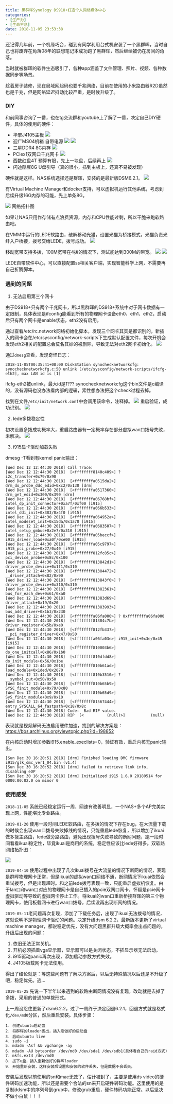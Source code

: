 ```yaml
---
title: 黑群晖Synology DS918+打造个人网络媒体中心
categories: 
- [生产力]
- [生命不息]
date: 2018-11-05 23:53:38
---
```


还记得几年前，一个机缘巧合，碰到有同学利用台式机安装了一个黑群晖，当时自己也将废弃在角落08年的联想笔记本成功跑了黑群晖，然后继续被仍在房间的角落。

当时就被群晖的软件生态吸引了，各种app涵盖了文件管理、照片、视频、各种数据同步等场景。

趁着房子装修，现在局域网起码也要千兆网络，目前在使用的小米路由器R2D虽然也是千兆，但是网络延迟抖动比较严重，是时候升级了。

### DIY

和前同事咨询了一番，也在tg交流群和youtube上了解了一番，决定自己DIY硬件，具体的使用的硬件：
- 华擎J4105主板
![](https://raw.githubusercontent.com/yongman/i/img/picgo/lviGPA8.jpg)
- 迎广MS04机箱 自带电源
![](https://raw.githubusercontent.com/yongman/i/img/picgo/kTfBhtX.png)
![](https://raw.githubusercontent.com/yongman/i/img/picgo/lx45AQQ.jpg)
- 三星DDR4 8G内存
![](https://raw.githubusercontent.com/yongman/i/img/picgo/SmAX52G.png)
- PCIex1双网口千兆网卡
![](https://raw.githubusercontent.com/yongman/i/img/picgo/FewkC7q.jpg)
- 西数红盘4T
预算有限，先上一块盘，后续再上
![](https://raw.githubusercontent.com/yongman/i/img/picgo/8GWerbS.jpg)
- 闪迪酷豆8G U盘引导（真的很小，插到主板上，还真不易被发现）

硬件就是这样。NAS系统选择还是群晖，安装的是最新版DSM6.2.1。
![](https://raw.githubusercontent.com/yongman/i/img/picgo/Dfe0xIV.png)

有Virtual Machine Manager和docker支持，可以虚拟机运行其他系统，考虑到后续升级16G内存的可能，先上单条8G。

![](https://raw.githubusercontent.com/yongman/i/img/picgo/oAc5z2W.png)
网络拓扑图

如果让NAS只用作存储有点浪费资源，内存和CPU性能过剩，所以干脆来跑软路由吧。

在VMM中运行的LEDE软路由，破解移动光猫，设置光猫为桥接模式，光猫负责光纤入户桥接，拨号交给LEDE，拨号成功。
![](https://raw.githubusercontent.com/yongman/i/img/picgo/cYUuDj7.png)

移动宽带支持多拨，100M宽带在4拨的情况下，测试能达到300M的带宽。
![](https://raw.githubusercontent.com/yongman/i/img/picgo/4astvzq.png)
![](https://raw.githubusercontent.com/yongman/i/img/picgo/IDNDFfl.png)

LEDE自带软件中心，可以直接配置ss相关客户端，实现智能科学上网，不需要再自己折腾脚本。

### 遇到的问题

1. 无法启用第三个网卡

由于DS918+只有两个千兆网卡，所以黑群晖的DS918+系统中对于网卡数据有一定限制，具体表现是ifconfig能看到所有的物理网卡设备eth0、eth1、eth2，启动后只有两个网卡是enable状态，eth2没有启用。

通过查看/etc/rc.network网络初始化脚本，发现三个网卡其实是都识别的，新插入的网卡会在/etc/sysconfig/network-scripts下生成默认配置文件，每次开机会发现eth2相关的配置总会莫名其妙的被删除，导致无法对eth2网卡初始化。
![](https://raw.githubusercontent.com/yongman/i/img/picgo/DQgCkGL.png)

通过`dmesg`查看，发现奇怪日志：
```
2018-11-05T00:35:41+08:00 DiskStation synochecknetworkcfg: synochecknetworkcfg.c:50 unlink [/etc/sysconfig/network-scripts/ifcfg-eth2], max LAN id is [1]
```
ifcfg-eth2被unlink，最大id是1??? synochecknetworkcfg这个bin文件是c编译的，没有源码也没办法看内部的逻辑，索性想办法把这个check过程去掉。

找到在文件`/etc/init/network.conf`中会调用该命令，注释掉。
![](https://raw.githubusercontent.com/yongman/i/img/picgo/QyT1xiI.png)
重启验证，成功识别。
![](https://raw.githubusercontent.com/yongman/i/img/picgo/nvfBGE8.png)

2. lede多拨稳定性

初次设置多拨成功概率大，重启路由器有一定概率存在部分虚拟wan口拨号失败，未解决。
![](https://raw.githubusercontent.com/yongman/i/img/picgo/6p9bDWo.png)

3. i915显卡驱动加载失败

dmesg -T看到有kernel panic输出：

```
[Wed Dec 12 12:44:30 2018] Call Trace:
[Wed Dec 12 12:44:30 2018]  [<ffffffff8140c409>] ? i2c_transfer+0x79/0x90
[Wed Dec 12 12:44:30 2018]  [<ffffffffa0515da2>] drm_do_probe_ddc_edid+0xc2/0x130 [drm]
[Wed Dec 12 12:44:30 2018]  [<ffffffffa0517360>] drm_get_edid+0x300/0x390 [drm]
[Wed Dec 12 12:44:30 2018]  [<ffffffffa06768bf>] intel_dp_init_connector+0xa7f/0xf00 [i915]
[Wed Dec 12 12:44:30 2018]  [<ffffffffa066b533>] intel_ddi_init+0x383/0x4f0 [i915]
[Wed Dec 12 12:44:30 2018]  [<ffffffffa064952a>] intel_modeset_init+0x15da/0x1a70 [i915]
[Wed Dec 12 12:44:30 2018]  [<ffffffffa0683507>] ? intel_setup_gmbus+0x2e7/0x310 [i915]
[Wed Dec 12 12:44:30 2018]  [<ffffffffa05beccf>] i915_driver_load+0xa0f/0xe00 [i915]
[Wed Dec 12 12:44:30 2018]  [<ffffffffa05c9797>] i915_pci_probe+0x27/0x40 [i915]
[Wed Dec 12 12:44:30 2018]  [<ffffffff812fc85c>] pci_device_probe+0x8c/0x100
[Wed Dec 12 12:44:30 2018]  [<ffffffff813842d1>] driver_probe_device+0x1f1/0x310
[Wed Dec 12 12:44:30 2018]  [<ffffffff81384472>] __driver_attach+0x82/0x90
[Wed Dec 12 12:44:30 2018]  [<ffffffff813843f0>] ? driver_probe_device+0x310/0x310
[Wed Dec 12 12:44:30 2018]  [<ffffffff81382361>] bus_for_each_dev+0x61/0xa0
[Wed Dec 12 12:44:30 2018]  [<ffffffff81383d69>] driver_attach+0x19/0x20
[Wed Dec 12 12:44:30 2018]  [<ffffffff81383993>] bus_add_driver+0x1b3/0x230
[Wed Dec 12 12:44:30 2018]  [<ffffffffa06fa000>] ? 0xffffffffa06fa000
[Wed Dec 12 12:44:30 2018]  [<ffffffff81384c7b>] driver_register+0x5b/0xe0
[Wed Dec 12 12:44:30 2018]  [<ffffffff812fb337>] __pci_register_driver+0x47/0x50
[Wed Dec 12 12:44:30 2018]  [<ffffffffa06fa03e>] i915_init+0x3e/0x45 [i915]
[Wed Dec 12 12:44:30 2018]  [<ffffffff810003b6>] do_one_initcall+0x86/0x1b0
[Wed Dec 12 12:44:30 2018]  [<ffffffff810dfdd8>] do_init_module+0x56/0x1be
[Wed Dec 12 12:44:30 2018]  [<ffffffff810b61ad>] load_module+0x1ded/0x2070
[Wed Dec 12 12:44:30 2018]  [<ffffffff810b3510>] ? __symbol_put+0x50/0x50
[Wed Dec 12 12:44:30 2018]  [<ffffffff810b65b9>] SYSC_finit_module+0x79/0x80
[Wed Dec 12 12:44:30 2018]  [<ffffffff810b65d9>] SyS_finit_module+0x9/0x10
[Wed Dec 12 12:44:30 2018]  [<ffffffff81567444>] entry_SYSCALL_64_fastpath+0x18/0x8c
[Wed Dec 12 12:44:30 2018] Code:  Bad RIP value.
[Wed Dec 12 12:44:30 2018] RIP  [<          (null)>]           (null)
```

表现就是视频解码无法启用硬件加速，找到的解决方案是：https://bbs.archlinux.org/viewtopic.php?id=198852

在内核启动时增加参数i915.enable_execlists=0，验证有效，重启内核无panic输出。

```
[Sun Dec 30 16:20:51 2018] [drm] Finished loading DMC firmware i915/glk_dmc_ver1_04.bin (v1.4)
[Sun Dec 30 16:20:52 2018] [drm] failed to retrieve link info, disabling eDP
[Sun Dec 30 16:20:52 2018] [drm] Initialized i915 1.6.0 20180514 for 0000:00:02.0 on minor 0
```



### 使用感受

`2018-11-05` 系统已经稳定运行一周，网速有改善明显，一个NAS+多个AP完美实现上网，性能堪比专业路由。

`2019-01-20` 使用一段时间LEDE软路由，在多拨的情况下存在bug，在大流量下载的时候会出现wan口拨号失败掉线的情况，只能重启lede恢复，所以增加了ikuai做多拨主路由，lede做旁路路由，避免出现拨号失败导致的断网问题，跑一段时间看看ikuai稳定性，毕竟ikuai是商用的系统，稳定性应该比lede好得多。双软路网络拓扑图：

![](https://raw.githubusercontent.com/yongman/i/img/picgo/n0EKgbH.png)

`2019-04-10` 使用过程中出现了几次ikuai拨号在大流量的情况下断网的情况，表现是群晖物理网卡正常，但是ikuai的虚拟wan口网络不通，断网情况下ikuai依然会重试拨号，但是出现超时。和之前lede拨号表现一致，只能重启虚拟机恢复。由于lan口和wan口对应的物理网卡是自己插入的pcie双网口网卡，怀疑是pcie网卡虚拟驱动等导致的虚拟网卡停止工作。将ikuai的wan口重新桥接群晖的第三个物理网卡，使用板载网卡进行wan口拨号，后续没再出现断网的情况。

`2019-05-11`老问题再次复现，添加了下载任务后，出现了ikuai无法拨号的情况，这就说明不是物理网卡驱动的问题。决定升级dsm 6.2.2，最新版本更新了virtual machine manager，都说稳定优先，没有大问题黑群升级大概率会出点问题的。升级后出现的问题：

1. 依旧无法正常关机。
2. 开机必须插着vga显示器，显示器可以是关闭状态，不插显示器无法启动。
3. i915驱动panic再次出现，添加启动参数方式失效。
4. J4105板载网卡无法使用。

得出了结论就是：等这些问题有了解决方案后，以后无特殊情况以后还是不升级了吧，稳定优先。逃...

`2019-05-25` 先说一下半年以来遇到的软路由断网情况没有复现，改动就是去掉了多拨，采用的普通的单拨形式。

上一周没忍住更新了dsm6.2.2，过了一周终于决定回退6.2.1，回退方式就是格式化`/dev/md0`分区，然后重启安装。具体步骤：

```
1. 创建ubuntu启动盘
2. 将群晖的loader拔出，插入刚做好的启动盘
3. 启动ubuntu live
4. sudo -i
5. mdadm -Asf && vgchange -ay
6. mdadm -AU byteorder /dev/md0 /dev/sda1 /dev/sdb1(具体看自己的raid方式)
7. mkfs.ext4 /dev/md0
8. 拔下u盘，插入重新做好的群晖loader
9. 开始重新安装，这样安装后设置和安装的软件丢失，但是数据不会丢失。
```

安装后发现以前使用的sn和mac无效了，估计被封了，主要是使用ds video的硬件转码加速功能，所以还是需要个合法的sn来开启硬件转码功能。这里使用的是复制ddsm中的序列号到grub中，修改grub重启，硬件转码功能正常。以后坚决不做小白鼠！！！